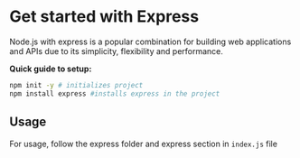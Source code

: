 # Get started with Express

Node.js with express is a popular combination for building web applications and APIs due to its simplicity, flexibility and performance. 

**Quick guide to setup:**

```bash
npm init -y # initializes project
npm install express #installs express in the project 
```


## **Usage**

For usage, follow the express folder and express section in `index.js` file
